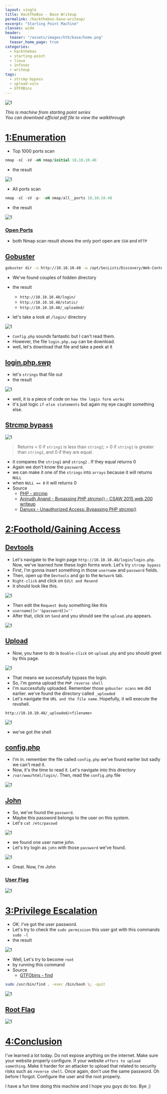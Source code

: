 ```yaml
---
layout: single
title: HackTheBox - Base Writeup
permalink: /hackthebox-base-writeup/
excerpt: "Starting Point Machine"
classes: wide
header:
  teaser: "/assets/images/htb/base/home.png"
  teaser_home_page: true
categories:
  - hackthebox
  - starting-point
  - linux
  - infosec
  - writeup
tags:
  - strcmp-bypass
  - upload-vuln
  - GTFOBins
---
```


![1](/assets/images/htb/base/home.png)

_This is machine from starting point series_ <br>
_You can download official pdf file to view the walkthrough_

# <u>1:Enumeration</u>

- Top 1000 ports scan

```sql
nmap -sC -sV -oN nmap/initial 10.10.10.48
```

- the result

![1](/assets/images/htb/base/1000.png)

- All ports scan

```sql
nmap -sC -sV -p- -oN nmap/all__ports 10.10.10.48
```

- the result

![1](/assets/images/htb/base/all_port.png)

### <u>Open Ports</u>
- both Nmap scan result shows the only port open are `SSH` and `HTTP`

## <u>Gobuster</u>

```bash
gobuster dir -u http://10.10.10.48 -w /opt/SecLists/Discovery/Web-Content/raft-small-words.txt -x php.html -o Rgobuster
```

- We've found couples of hidden directory
- the result
	- `http://10.10.10.48/login/`
	- `http://10.10.10.48/static/`
	- `http://10.10.10.48/_uploaded/`

- let's take a look at `/login/` directory

![1](/assets/images/htb/base/index.png)

- `Config.php` sounds fantastic but I can't read them.
- However, the file `login.php.swp` can be download.
- well, let's download that file and take a peek at it

## <u>login.php.swp</u>

- let's `strings` that file out
- the result

![1](/assets/images/htb/base/swp.png)

- well, it is a piece of code on `how the login form works`
- it's just logic `if-else statements` but again my eye caught something else.

## <u>Strcmp bypass</u>
![1](/assets/images/htb/base/strcmp.png)
> Returns < 0 if `string1` is less than `string2`; > 0 if `string1` is greater than `string2`, and 0 if they are equal.


- it compares the `string1` and `string2` . If they equal returns 0
- Again we don't know the `password`. 
- we can make it one of the `strings` into `arrays` because it will returns `NULL`
- when `NULL == 0` it will returns 0
- Source
	- [PHP - strcmp](https://www.php.net/manual/en/function.strcmp.php)
	- [Anirudh Anand - Bypassing PHP strcmp() - CSAW 2015 web 200 writeup](https://blog.0daylabs.com/2015/09/21/csaw-web-200-write-up/)
	- [Danuxx - Unauthorized Access: Bypassing PHP strcmp()](https://danuxx.blogspot.com/2013/03/unauthorized-access-bypassing-php-strcmp.html)

# <u>2:Foothold/Gaining Access</u>

## <u>Devtools</u>
- Let's navigate to the login page `http://10.10.10.48/login/login.php`. Now, we've learned how these login forms work. Let's try `strcmp bypass`
- First, I'm gonna insert something in those `username` and `password` fields.
- Then, open up the `Devtools` and go to the `Network` tab. 
- `Right-click` and click on `Edit and Resend`
- it should look like this.

![1](/assets/images/htb/base/dev-1.png)

- Then edit the `Request Body` something like this
- `username[]=''&password[]=''`
- After that, click on `Send` and you should see the `upload.php` appears.

![1](/assets/images/htb/base/dev-2.png)

## <u>Upload</u> 
- Now, you have to do is `Double-click` on `upload.php` and you should greet by this page.

![1](/assets/images/htb/base/upload.png)

- That means we successfully bypass the login.
- So, I'm gonna upload the `PHP reverse shell`
- I'm successfully uploaded. Remember those `gobuster scans` we did earlier. we've found the directory called `_uploaded`
- Let's navigate the `URL and the file name`. Hopefully, it will execute the revshell.

`http://10.10.10.48/_uploaded/<filename>`

![1](/assets/images/htb/base/shell.png)
- we've got the shell

## <u>config.php</u>
- I'm in. remember the file called `config.php` we've found earlier but sadly we can't read it.
- Now, it's the time to read it. Let's navigate into this directory
- `/var/www/html/login/`. Then, read the `config.php` file

![1](/assets/images/htb/base/pass.png)

## <u>John</u>
- So, we've found the `password`.
- Maybe this password belongs to the user on this system.
- Let's `cat /etc/passwd`

![1](/assets/images/htb/base/john.png)

- we found one user name john.
- Let's try login as `john` with those `password` we've found.

![1](/assets/images/htb/base/john-cena.png)

- Great. Now, I'm John

### <u>User Flag</u>

![1](/assets/images/htb/base/user.png)

# <u>3:Privilege Escalation</u>

- OK. I've got the user password. 
- Let's try to check the `sudo permission` this user got with this commands `sudo -l`
- the result

![1](/assets/images/htb/base/find.png)

- Well, Let's try to become `root`
- by running this command
- Source
	- [GTFObins - find](https://gtfobins.github.io/gtfobins/find/#sudo)

```bash
sudo /usr/bin/find . -exec /bin/bash \; -quit
```

![1](/assets/images/htb/base/haha.png)

## <u>Root Flag</u>
![1](/assets/images/htb/base/root.png)

# <u>4:Conclusion</u>
I've learned a lot today. Do not expose anything on the internet. Make sure your website properly configure. If your website `offers to upload something`. Make it harder for an attacker to upload that related to security risks such as `reverse shell`. Once again, don't use the same password. Oh before I forgot. Configure the user and the root properly.

I have a fun time doing this machine and I hope you guys do too. Bye ;)